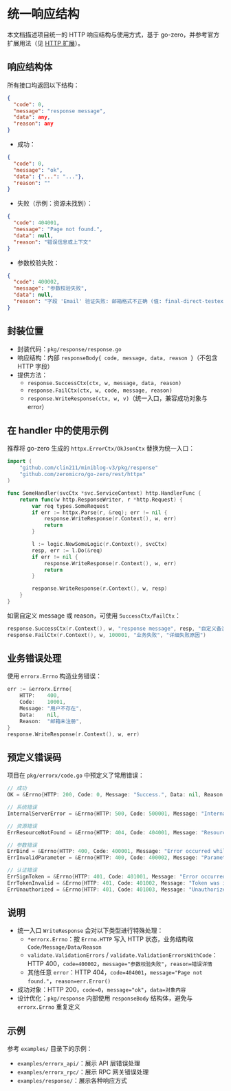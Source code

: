 # 统一响应结构

本文档描述项目统一的 HTTP 响应结构与使用方式，基于 go-zero，并参考官方扩展用法（见 [HTTP 扩展](https://go-zero.dev/docs/tutorials/http/server/response/ext)）。

## 响应结构体

所有接口均返回以下结构：

```json
{
  "code": 0,
  "message": "response message",
  "data": any,
  "reason": any
}
```

- 成功：

```json
{
  "code": 0,
  "message": "ok",
  "data": {"...": "..."},
  "reason": ""
}
```

- 失败（示例：资源未找到）：

```json
{
  "code": 404001,
  "message": "Page not found.",
  "data": null,
  "reason": "错误信息或上下文"
}
```

- 参数校验失败：

```json
{
  "code": 400002,
  "message": "参数校验失败",
  "data": null,
  "reason": "字段 'Email' 验证失败: 邮箱格式不正确 (值: final-direct-testexample.com)"
}
```

## 封装位置

- 封装代码：`pkg/response/response.go`
- 响应结构：内部 `responseBody{ code, message, data, reason }`（不包含 HTTP 字段）
- 提供方法：
  - `response.SuccessCtx(ctx, w, message, data, reason)`
  - `response.FailCtx(ctx, w, code, message, reason)`
  - `response.WriteResponse(ctx, w, v)`（统一入口，兼容成功对象与 error）

## 在 handler 中的使用示例

推荐将 go-zero 生成的 `httpx.ErrorCtx/OkJsonCtx` 替换为统一入口：

```go
import (
    "github.com/clin211/miniblog-v3/pkg/response"
    "github.com/zeromicro/go-zero/rest/httpx"
)

func SomeHandler(svcCtx *svc.ServiceContext) http.HandlerFunc {
    return func(w http.ResponseWriter, r *http.Request) {
        var req types.SomeRequest
        if err := httpx.Parse(r, &req); err != nil {
            response.WriteResponse(r.Context(), w, err)
            return
        }

        l := logic.NewSomeLogic(r.Context(), svcCtx)
        resp, err := l.Do(&req)
        if err != nil {
            response.WriteResponse(r.Context(), w, err)
            return
        }

        response.WriteResponse(r.Context(), w, resp)
    }
}
```

如需自定义 message 或 reason，可使用 `SuccessCtx/FailCtx`：

```go
response.SuccessCtx(r.Context(), w, "response message", resp, "自定义备注")
response.FailCtx(r.Context(), w, 100001, "业务失败", "详细失败原因")
```

## 业务错误处理

使用 `errorx.Errno` 构造业务错误：

```go
err := &errorx.Errno{
    HTTP:    400,
    Code:    10001,
    Message: "用户不存在",
    Data:    nil,
    Reason:  "邮箱未注册",
}
response.WriteResponse(r.Context(), w, err)
```

## 预定义错误码

项目在 `pkg/errorx/code.go` 中预定义了常用错误：

```go
// 成功
OK = &Errno{HTTP: 200, Code: 0, Message: "Success.", Data: nil, Reason: ""}

// 系统错误
InternalServerError = &Errno{HTTP: 500, Code: 500001, Message: "Internal server error.", Data: nil, Reason: ""}

// 资源错误
ErrResourceNotFound = &Errno{HTTP: 404, Code: 404001, Message: "Resource not found.", Data: nil, Reason: ""}

// 参数错误
ErrBind = &Errno{HTTP: 400, Code: 400001, Message: "Error occurred while binding the request body to the struct.", Data: nil, Reason: ""}
ErrInvalidParameter = &Errno{HTTP: 400, Code: 400002, Message: "Parameter verification failed.", Data: nil, Reason: ""}

// 认证错误
ErrSignToken = &Errno{HTTP: 401, Code: 401001, Message: "Error occurred while signing the JSON web token.", Data: nil, Reason: ""}
ErrTokenInvalid = &Errno{HTTP: 401, Code: 401002, Message: "Token was invalid.", Data: nil, Reason: ""}
ErrUnauthorized = &Errno{HTTP: 401, Code: 401003, Message: "Unauthorized.", Data: nil, Reason: ""}
```

## 说明

- 统一入口 `WriteResponse` 会对以下类型进行特殊处理：
  - `*errorx.Errno`：按 `Errno.HTTP` 写入 HTTP 状态，业务结构取 `Code/Message/Data/Reason`
  - `validate.ValidationErrors` / `validate.ValidationErrorsWithCode`：HTTP 400，`code=400002`，`message="参数校验失败"`，`reason=错误详情`
  - 其他任意 `error`：HTTP 404，`code=404001`，`message="Page not found."`，`reason=err.Error()`
- 成功对象：HTTP 200，`code=0`，`message="ok"`，`data=对象内容`
- 设计优化：`pkg/response` 内部使用 `responseBody` 结构体，避免与 `errorx.Errno` 重复定义

## 示例

参考 `examples/` 目录下的示例：

- `examples/errorx_api/`：展示 API 层错误处理
- `examples/errorx_rpc/`：展示 RPC 网关错误处理
- `examples/response/`：展示各种响应方式
